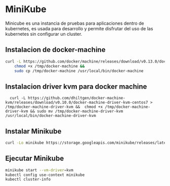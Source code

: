 # MiniKube

Minicube es una instancia de pruebas para aplicaciones dentro de kubernetes, es usada para desarrollo y permite disfrutar del uso
de las kubernetes sin configurar un cluster.

## Instalacion de docker-machine
```bash
curl -L https://github.com/docker/machine/releases/download/v0.13.0/docker-machine-`uname -s`-`uname -m` >/tmp/docker-machine &&
    chmod +x /tmp/docker-machine &&
    sudo cp /tmp/docker-machine /usr/local/bin/docker-machine
```
## Instalacion driver kvm para docker machine
```
  curl -L https://github.com/dhiltgen/docker-machine-kvm/releases/download/v0.10.0/docker-machine-driver-kvm-centos7 > /tmp/docker-machine-driver-kvm &&  chmod +x /tmp/docker-machine-driver-kvm && sudo mv /tmp/docker-machine-driver-kvm /usr/local/bin/docker-machine-driver-kvm
```

## Instalar Minikube
```bash
curl -Lo minikube https://storage.googleapis.com/minikube/releases/latest/minikube-linux-amd64 && chmod +x minikube && sudo mv minikube /usr/local/bin/
```

## Ejecutar Minikube
```bash
minikube start --vm-driver=kvm
kubectl config use-context minikube
kubectl cluster-info
```
